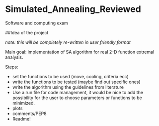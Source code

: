# Simulated_Annealing_Reviewed
 Software and computing exam

##Idea of the project 

*note: this will be completely re-written in user friendly format*

Main goal: implementation of SA algorithm for real 2-D function extremal analysis.

Steps: 
- set the functions to be used (move, cooling, criteria ecc)
- write the functions to be tested (maybe find out specific ones)
- write the algorithm using the guidelines from literature
- Use a run file for code management, it would be nice to add the possibility for the user to choose parameters or functions to be minimized.
- plots
- comments/PEP8
- Readme!


